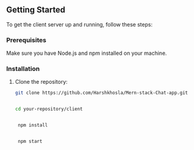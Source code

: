 ## Getting Started

To get the client server up and running, follow these steps:

### Prerequisites

Make sure you have Node.js and npm installed on your machine.

### Installation

1. Clone the repository:

   ```bash
   git clone https://github.com/Harshkhosla/Mern-stack-Chat-app.git


   cd your-repository/client


    npm install


    npm start
